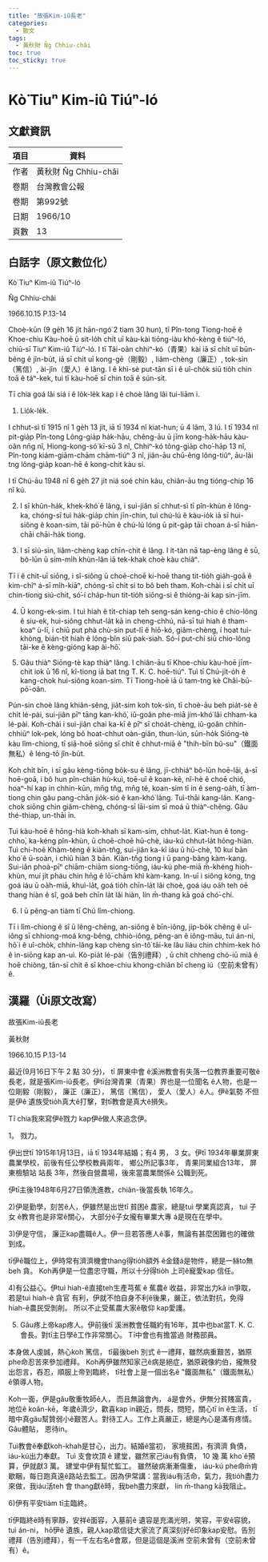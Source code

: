 ```yaml
---
title: "故張Kim-iû長老"
categories:
  - 散文
tags:
  - 黃秋財 N̂g Chhiu-châi
toc: true
toc_sticky: true
---
```


# Kò͘ Tiuⁿ Kim-iû Tiúⁿ-ló

## 文獻資訊

| 項目 | 資料 |
|---|---|
| 作者 | 黃秋財 N̂g Chhiu-châi |
| 卷期 | 台灣教會公報 |
| 卷期 | 第992號 |
| 日期 | 1966/10 |
| 頁數 | 13 |

## 白話字（原文數位化）

Kò͘ Tiuⁿ Kim-iû Tiúⁿ-ló

N̂g Chhiu-châi

1966.10.15 P.13-14

Choè-kūn (9 ge̍h 16 ji̍t hān-ngó͘ 2 tiam 30 hun), tī Pîn-tong Tiong-hoē ê Khoe-chiu Kàu-hoē ū sit-lo̍h chi̍t uī kàu-kài tiōng-iàu khó-kèng ê tiúⁿ-ló, chiū-sī Tiuⁿ Kim-iû Tiúⁿ-ló. I tī Tâi-oân chhiⁿ-kó（青果）kài iā sī chi̍t uī būn-bêng ê jîn-bu̍t, iā sī chi̍t uī kong-gē（剛毅）, liâm-chèng（廉正）, tok-sìn（篤信）, ài-jîn（愛人）ê lâng. I ê khì-sè put-tān sī i ê uî-cho̍k siū tio̍h chin toā ê táⁿ-kek, tuì tī kàu-hoē sī chin toā ê sún-sit.

Tī chia goá lâi siá i ê lo̍k-le̍k kap i ê choè lâng lâi tui-liām i.

1. Lio̍k-le̍k.

I chhut-sì tī 1915 nî 1 ge̍h 13 ji̍t, iā tī 1934 nî kiat-hun; ū 4 lâm, 3 lú. I tī 1934 nî pit-gia̍p Pîn-tong Lông-gia̍p ha̍k-hāu, chêng-āu ū jīm kong-ha̍k-hāu kàu-oân nn̄g nî, Hiong-kong-só͘ kī-sū 3 nî, Chhiⁿ-kó tông-gia̍p cho͘-ha̍p 13 nî, Pîn-tong kiám-giām-chām chām-tiúⁿ 3 nî, jiân-āu chū-êng lông-tiûⁿ, āu-lâi tng lông-gia̍p koan-hē ê kong-chit kàu sí.

I tī Chú-āu 1948 nî 6 ge̍h 27 ji̍t niá soé chìn kàu, chiân-āu tng tióng-chip 16 nî kú.

2) I sī khûn-ha̍k, khek-khó͘ ê lâng, i sui-jiân sī chhut-sì tī pîn-khùn ê lông-ka, chóng-sī tuì ha̍k-gia̍p chin jīn-chin, tuì chú-lú ê kàu-io̍k iā sī hui-siông ê koan-sim, tāi pō͘-hūn ê chú-lú lóng ū pit-ga̍p tāi choan á-sī hiān-chāi chāi-ha̍k tiong.

3) I sī siú-sìn, liâm-chèng kap chīn-chit ê lâng. I it-tàn nā tap-èng lâng ê sū, bô-lūn ū sím-mi̍h khùn-lân iā tek-khak choè kàu chiâⁿ.

Tī i ê chit-uī siōng, i sî-siông ū choē-choē ki-hoē thang tit-tio̍h gia̍h-goā ê kim-chîⁿ á-sī mi̍h-kiāⁿ, chóng-sī chi̍t si to bô beh tham. Koh-chài i sī chi̍t uī chin-tiong siú-chit, só͘-í cha̍p-hun tit-tio̍h siōng-si ê thióng-ài kap sin-jīm.

4) Ū kong-ek-sim. I tuì hiah ê ti̍t-chiap teh seng-sán keng-chio ê chio-lông ê siu-ek, hui-siông chhut-la̍t kā in cheng-chhú, nā-sī tuì hiah ê tham-koaⁿ ù-lī, i chiū put phà chù-sin put-lī ê hiō-kó, giâm-chèng, í hoat tuì-khòng, bián-tit hiah ê lông-bîn siū pak-siah. Só-í put-chí siū chio-lông tāi-ke ê kèng-gióng kap ài-hō͘.

5) Gâu thiàⁿ Siōng-tè kap thiàⁿ lâng. I chiân-āu tī Khoe-chiu kàu-hoē jīm-chit iok ū 16 nî, kî-tiong iā bat tng T. K. C. hoē-tiúⁿ. Tuì tī Chú-ji̍t-o̍h ê kang-chok hui-siông koan-sim. Tī Tiong-hoē iā ū tam-tng kè Châi-bū-pō͘-oân.

Pún-sin choè lâng khiân-sêng, jia̍t-sim koh tok-sìn, tī choè-āu beh pia̍t-sè ê chi̍t lé-pài, sui-jiân pīⁿ tāng kan-khó͘, iû-goân phe-miā jím-khó͘ lâi chham-ka lé-pài. Koh-chài i sui-jiân chai ka-kī ê pīⁿ sī choa̍t-chèng, iû-goân chhin-chhiūⁿ lok-pek, lóng bô hoat-chhut oàn-giân, thun-lún, sūn-ho̍k Siōng-tè kàu lîm-chiong, tī siā-hoē siōng sī chit ê chhut-miā ê "thih-bīn bû-su"（鐵面無私）ê léng-tō jîn-bu̍t.

Koh chi̍t bīn, i sī gâu kèng-tiōng bo̍k-su ê lâng, jī-chhiáⁿ bô-lūn hoē-lāi, á-sī hoē-goā, i bô hun pîn-chiān hù-kuì, toē-uī ê koan-kē, nî-hè ê choē chió, hoaⁿ-hí kap in chhin-kūn, mn̄g tn̂g, mn̄g té, koan-sim tī in ê seng-oa̍h, tī àm-tiong chin gâu pang-chān jio̍k-sió ê kan-khó͘ lâng. Tuì-thāi kang-lân. Kang-chok siōng chin giâm-chèng, chóng-sī lāi-sim sī moá ū thiàⁿ-chêng. Gâu thé-thiap, un-thāi in.

Tuì kàu-hoē ê hōng-hià koh-khah sī kam-sim, chhut-la̍t. Kiat-hun ê tong-chho͘, ka-kéng pîn-khùn, ū choē-choē hū-chè, iáu-kú chhut-la̍t hōng-hiàn. Tuì chi-hoē Khàm-téng ê kiàn-tn̂g, sui-jiân ka-kī iáu ū hū-chè, 10 kuí bān kho͘ ê ū-soàn, i chiū hiàn 3 bān. Kiàn-tn̂g tiong i ū pang-bâng kàm-kang. Sui-iân phoà-pīⁿ chiām-chiām siong-tiōng, iáu-kú phe-miā m̄-khéng hioh-khùn, muí ji̍t pháu chin hn̄g ê lō͘-chām khì kàm-kang. In-uī i siông kóng, tng goá iáu ū oa̍h-miā, khuì-la̍t, goá tio̍h chīn-la̍t lâi choè, goá iáu oa̍h teh oē thang hiàn ê sî, goá beh chīn la̍t lâi hiàn, lín m̄-thang kā goá chó͘-chí.

6) I ū pêng-an tiàm tī Chú lîm-chiong.

Tī i lîm-chiong ê sî ū lêng-chēng, an-siông ê bīn-iông, ji̍p-bo̍k chêng ê uî-iông sī chhiong-moá kng-bêng, chhiò-iông, pêng-an ê iông-māu, tuì án-ni, hō͘ i ê uî-cho̍k, chhin-lâng kap chèng sìn-tô͘ tāi-ke lâu liáu chin chhim-kek hó ê ìn-siōng kap an-uì. Kò-pia̍t lé-pài（告別禮拜）, ū chi̍t chheng chó-iū miâ ê hoē chiòng, tān-sī chit ê sī khoe-chiu khong-chiân bī cheng iú（空前未曾有）ê.

## 漢羅（Ùi原文改寫）

故張Kim-iû長老

黃秋財

1966.10.15 P.13-14

最近(9月16日下午 2 點 30 分)， tī 屏東中會 ê溪洲教會有失落一位教界重要可敬ê長老，就是張Kim-iû長老。伊tī台灣青果（青果）界也是一位聞名 ê人物，也是一位剛毅（剛毅）， 廉正（廉正）， 篤信（篤信）， 愛人（愛人）ê人。伊ê氣勢 不但是伊ê 遺族受tio̍h真大ê打擊，對tī教會是真大ê損失。

Tī chia我來寫伊ê戮力 kap伊ê做人來追念伊。

1。 戮力。

伊出世tī 1915年1月13日，iā tī 1934年結婚；有4 男， 3 女。伊tī 1934年畢業屏東農業學校，前後有任公學校教員兩年， 鄉公所記事3年， 青果同業組合13年， 屏東檢驗站 站長 3年，然後自營農場，後來當農業關係ê 公職到死。

伊tī主後1948年6月27日領洗進教，chiân-後當長執 16年久。

2)伊是勤學，刻苦ê人，伊雖然是出世tī 貧困ê 農家，總是tuì 學業真認真， tuì 子女 ê教育也是非常ê關心， 大部分ê子女攏有畢業大專 á是現在在學中。

3)伊是守信， 廉正kap盡職ê人。伊一旦若答應人ê事，無論有甚麼困難也的確做到成。

tī伊ê職位上，伊時常有濟濟機會thang得tio̍h額外 ê金錢á是物件，總是一絲to無beh 貪。 Koh再伊是一位盡忠守職，所以十分得tio̍h 上司ê寵愛kap 信任。

4)有公益心。伊tuì hiah-ê直接teh生產芎蕉 ê 蕉農ê 收益，非常出力kā in爭取，若是tuì hiah-ê 貪官 有利，伊就不怕自身不利ê後果，嚴正，依法對抗，免得hiah-ê農民受剝削。 所以不止受蕉農大家ê敬仰 kap愛護。

5) Gâu疼上帝kap疼人。伊前後tī 溪洲教會任職約有16年，其中也bat當T. K. C.會長。對tī主日學ê工作非常關心。 Tī中會也有擔當過 財務部員。

本身做人虔誠，熱心koh 篤信， tī最後beh 別式 ê一禮拜，雖然病重艱苦，猶原phe命忍苦來參加禮拜。 Koh再伊雖然知家己ê病是絕症，猶原親像約伯，攏無發出怨言，吞忍，順服上帝到臨終， tī社會上是一個出名ê "鐵面無私"（鐵面無私）ê領導人物。

Koh一面，伊是gâu敬重牧師ê人， 而且無論會內， á是會外，伊無分貧賤富貴，地位ê koân-kē，年歲ê濟少，歡喜kap in親近，問長，問短，關心tī in ê生活， tī暗中真gâu幫贊弱小ê艱苦人。對待工人。工作上真嚴正，總是內心是滿有疼情。 Gâu體貼， 恩待in。

Tuì教會ê奉獻koh-khah是甘心，出力。結婚ê當初， 家境貧困，有濟濟 負債， iáu-kú出力奉獻。 Tuì 支會坎頂 ê 建堂，雖然家己iáu有負債， 10 幾 萬 kho͘ ê預算，伊就獻3 萬。 建堂中伊有幫忙監工。 雖然破病漸漸傷重， iáu-kú phe命m̄肯歇睏，每日跑真遠ê路站去監工。因為伊常講：當我iáu有活命，氣力，我tio̍h盡力來做，我iáu活teh 會 thang獻ê時，我beh盡力來獻， lín m̄-thang kā我阻止。

6)伊有平安tiàm tī主臨終。

tī伊臨終ê時有寧靜，安祥ê面容，入墓前ê 遺容是充滿光明，笑容，平安ê容貌， tuì án-ni， hō͘伊ê 遺族，親人kap眾信徒大家流了真深刻好ê印象kap安慰。告別禮拜（告別禮拜），有一千左右名ê會眾，但是這個是溪洲 空前未曾有（空前未曾有）ê。
